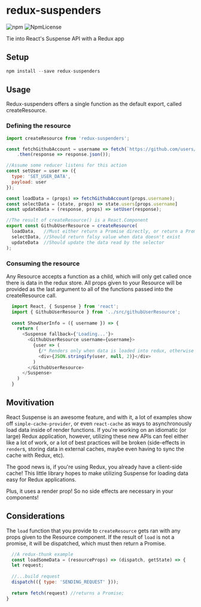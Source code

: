# redux-suspenders

![npm](https://img.shields.io/npm/v/redux-suspenders.svg)
![NpmLicense](https://img.shields.io/npm/l/redux-suspenders.svg)

Tie into React's Suspense API with a Redux app

## Setup
```js
npm install --save redux-suspenders
```

## Usage
Redux-suspenders offers a single function as the default export, called createResource.

### Defining the resource
```js
import createResource from 'redux-suspenders';

const fetchGithubAccount = username => fetch(`https://github.com/users/${username}`)
    .then(response => response.json());

//Assume some reducer listens for this action
const setUser = user => ({
  type: 'SET_USER_DATA',
  payload: user
});

const loadData = (props) => fetchGithubAccount(props.username);
const selectData = (state, props) => state.users[props.username]
const updateData = (response, props) => setUser(response);

//The result of createResource() is a React.Component
export const GithubUserResource = createResource(
  loadData,   //Must either return a Promise directly, or return a Promise when dispatched
  selectData, //Should return falsy value when data doesn't exist
  updateData  //Should update the data read by the selector
);

```

### Consuming the resource

Any Resource accepts a function as a child, which will only get called once there is data in the redux store. All props given to your Resource will be provided as the last argument to all of the functions passed into the createResource call.

```js
  import React, { Suspense } from 'react';
  import { GithubUserResource } from '../src/githubUserResource';
  
  const ShowUserInfo = ({ username }) => {
    return (
      <Suspense fallback={'Loading...'}>
        <GithubUserResource username={username}> 
          {user => (
            {/* Renders only when data is loaded into redux, otherwise renders Suspsense's fallback */}
            <div>{JSON.stringify(user, null, 2)}</div>
          )
        </GithubUserResource>
      </Suspense>
    )
  }

```

## Movitivation
React Suspense is an awesome feature, and with it, a lot of examples show off `simple-cache-provider`, or even `react-cache` as ways to asynchronously load data inside of render functions. If you're working on an idiomatic (or large) Redux application, however, utilizing these new APIs can feel either like a lot of work, or a lot of best practices will be broken (side-effects in `render`s, storing data in external caches, maybe even having to sync the cache with Redux, etc).

The good news is, if you're using Redux, you already have a client-side cache! This little library hopes to make utilizing Suspense for loading data easy for Redux applications.

Plus, it uses a render prop! So no side effects are necessary in your components!

## Considerations
The `load` function that you provide to `createResource` gets ran with any props given to the Resource component. If the result of `load` is not a promise, it will be dispatched, which must then return a Promise. 

```js
  //A redux-thunk example
  const loadSomeData = (resourceProps) => (dispatch, getState) => {
  let request;
  
  //...build request
  dispatch(({ type: 'SENDING_REQUEST' }));
  
  return fetch(request) //returns a Promise;
}
```
